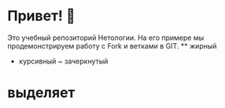 # Привет! 👋

Это учебный репозиторий Нетологии. На его примере мы продемонстрируем работу с Fork и ветками в GIT. 
** жирный
* курсивный
~ зачеркнутый
# выделяет
